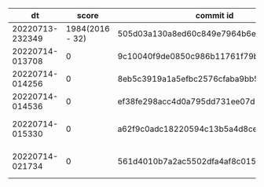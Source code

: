 |dt|score|commit id|change log|
|--|--|--|--|
|20220713-232349|1984(2016 - 32)|505d03a130a8ed60c849e7964b6e439ddf04efb4|first bench|
|20220714-013708|0|9c10040f9de0850c986b11761f79b2bf63848d69|test|
|20220714-014256|0|8eb5c3919a1a5efbc2576cfaba9bb5bbc4cefa2d|test2|
|20220714-014536|0|ef38fe298acc4d0a795dd731ee07d5abd31ecff5|test3|
|20220714-015330|0|a62f9c0adc18220594c13b5a4d8ce34de3c92c6a|make appserver2 mysql|
|20220714-021734|0|561d4010b7a2ac5502dfa4af8c015ca96ec26657|make appserver2 mysql|
